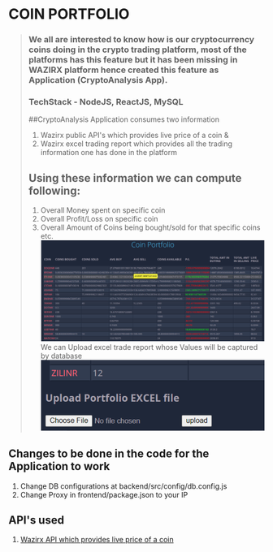# <b>COIN PORTFOLIO</b>

>### We all are interested to know how is our cryptocurrency coins doing in the crypto trading platform, most of the platforms has this feature but it has been missing in WAZIRX platform hence created this feature as Application (CryptoAnalysis App).
>###  TechStack  - NodeJS, ReactJS, MySQL
>##CryptoAnalysis Application consumes two information
>1. Wazirx public API's which provides live price of a coin &
>2. Wazirx excel trading report which provides all the trading information one has done in the platform
>## Using these information we can compute following:
>1. Overall Money spent on specific coin
>2. Overall Profit/Loss on specific coin 
>3. Overall Amount of Coins being bought/sold for that specific coins etc. 
>![Alt TEXT](https://github.com/jonumhills/cryptoAnalysis/blob/master/images/Frontend_CA.PNG)
>We can Upload excel trade report whose Values will be captured by database
>![Alt Text](https://github.com/jonumhills/cryptoAnalysis/blob/master/images/Upload_CA.PNG)

## Changes to be done in the code for the Application to work
1. Change DB configurations at backend/src/config/db.config.js
2. Change Proxy in frontend/package.json to your IP
## API's used
1. [Wazirx API which provides live price of a coin](https://api.wazirx.com/api/v2/tickers)
